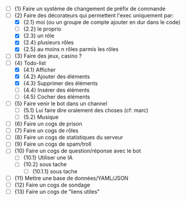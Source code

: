- [ ] {1} Faire un système de changement de préfix de commande
- [ ] {2} Faire des décorateurs qui permettent l'exec uniquement par:
    - [x] {2.1} moi (ou un groupe de compte ajouter en dur dans le code)
    - [ ] {2.2} le proprio
    - [x] {2.3} un rôle
    - [x] {2.4} plusieurs rôles
    - [x] {2.5} au moins n rôles parmis les rôles
- [ ] {3} Faire des jeux, casino ?
- [ ] {4} Todo-list
    - [x] {4.1} Afficher
    - [x] {4.2} Ajouter des éléments
    - [x] {4.3} Supprimer des éléments
    - [ ] {4.4} Insérer des éléments
    - [ ] {4.5} Cocher des éléments
- [ ] {5} Faire venir le bot dans un channel 
    - [ ] {5.1} Lui faire dire oralement des choses (cf: marc)
    - [ ] {5.2} Musique
- [ ] {6} Faire un cogs de prison
- [ ] {7} Faire un cogs de rôles
- [ ] {8} Faire un cogs de statistiques du serveur
- [ ] {9} Faire un cogs de spam/troll
- [ ] {10} Faire un cogs de question/réponse avec le bot 
    - [ ] {10.1} Utiliser une IA
    - [ ] {10.2} sous tache
        - [ ] {10.1.1} sous tache
- [ ] {11} Mettre une base de données/YAML/JSON
- [ ] {12} Faire un cogs de sondage
- [ ] {13} Faire un cogs de "liens utiles"